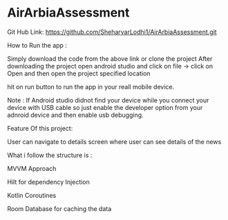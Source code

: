 # AirArbiaAssessment

Git Hub Link: https://github.com/SheharyarLodhi1/AirArbiaAssessment.git

How to Run the app :

Simply download the code from the above link or clone the project
After downloading the project open android studio and click on file -> click on Open and then open the project specified location

hit on run button to run the app in your reall mobile device.

Note : If Android studio didnot find your device while you connect your device with USB cable so just enable the developer option from your adnroid device and then enable usb debugging.

Feature Of this project:

User can navigate to details screen where user can see details of the news

What i follow the structure is :

MVVM Approach

Hilt for dependency Injection

Kotlin Coroutines

Room Database for caching the data